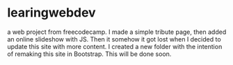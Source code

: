 # learingwebdev
a web project from freecodecamp. I made a simple tribute page, then added an online slideshow with JS. Then it somehow it got lost when I decided to update this site with more content. I created a new folder with the intention of remaking this site in Bootstrap. This will be done soon.
